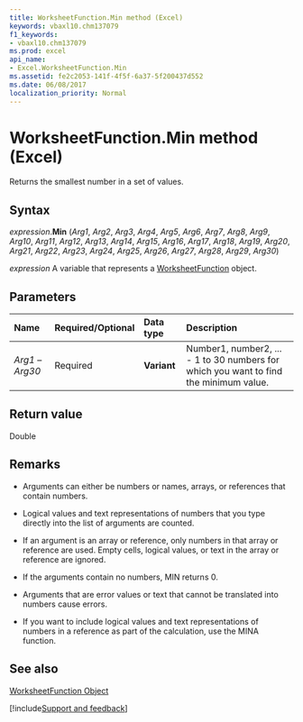 ```yaml
---
title: WorksheetFunction.Min method (Excel)
keywords: vbaxl10.chm137079
f1_keywords:
- vbaxl10.chm137079
ms.prod: excel
api_name:
- Excel.WorksheetFunction.Min
ms.assetid: fe2c2053-141f-4f5f-6a37-5f200437d552
ms.date: 06/08/2017
localization_priority: Normal
---
```



# WorksheetFunction.Min method (Excel)

Returns the smallest number in a set of values.


## Syntax

_expression_.**Min** (_Arg1_, _Arg2_, _Arg3_, _Arg4_, _Arg5_, _Arg6_, _Arg7_, _Arg8_, _Arg9_, _Arg10_, _Arg11_, _Arg12_, _Arg13_, _Arg14_, _Arg15_, _Arg16_, _Arg17_, _Arg18_, _Arg19_, _Arg20_, _Arg21_, _Arg22_, _Arg23_, _Arg24_, _Arg25_, _Arg26_, _Arg27_, _Arg28_, _Arg29_, _Arg30_)

_expression_ A variable that represents a [WorksheetFunction](Excel.WorksheetFunction.md) object.


## Parameters

|Name|Required/Optional|Data type|Description|
|:-----|:-----|:-----|:-----|
| _Arg1_ &ndash; _Arg30_|Required| **Variant**|Number1, number2, ... - 1 to 30 numbers for which you want to find the minimum value.|

## Return value

Double


## Remarks




- Arguments can either be numbers or names, arrays, or references that contain numbers. 
    
- Logical values and text representations of numbers that you type directly into the list of arguments are counted. 
    
- If an argument is an array or reference, only numbers in that array or reference are used. Empty cells, logical values, or text in the array or reference are ignored. 
    
- If the arguments contain no numbers, MIN returns 0.
    
-  Arguments that are error values or text that cannot be translated into numbers cause errors.
    
- If you want to include logical values and text representations of numbers in a reference as part of the calculation, use the MINA function.
    

## See also


[WorksheetFunction Object](Excel.WorksheetFunction.md)

[!include[Support and feedback](~/includes/feedback-boilerplate.md)]
